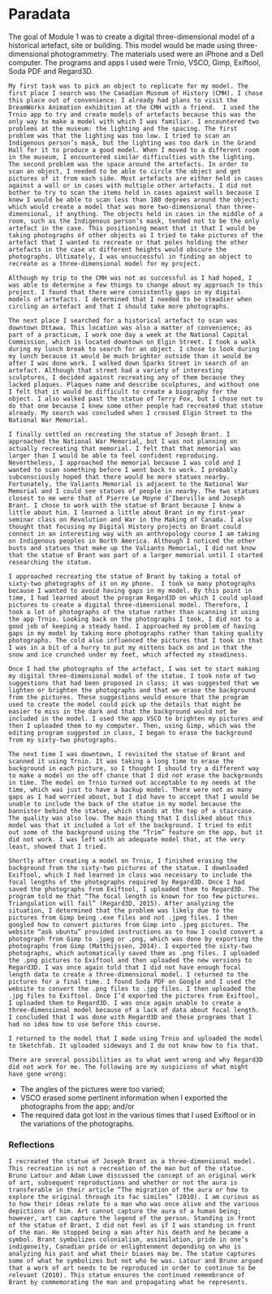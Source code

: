 # Paradata

The goal of Module 1 was to create a digital three-dimensional model of a historical artefact, site or building. This model would be made using three-dimensional photogrammetry. The materials used were an iPhone and a Dell computer. The programs and apps I used were Trnio, VSCO, Gimp, Exiftool, Soda PDF and Regard3D.  

	My first task was to pick an object to replicate for my model. The first place I search was the Canadian Museum of History (CMH). I chose this place out of convenience; I already had plans to visit the DreamWorks Animation exhibition at the CMH with a friend.  I used the Trnio app to try and create models of artefacts because this was the only way to make a model with which I was familiar. I encountered two problems at the museum: the lighting and the spacing. The first problem was that the lighting was too low. I tried to scan an Indigenous person’s mask, but the lighting was too dark in the Grand Hall for it to produce a good model. When I moved to a different room in the museum, I encountered similar difficulties with the lighting. The second problem was the space around the artefacts. In order to scan an object, I needed to be able to circle the object and get pictures of it from each side. Most artefacts are either held in cases against a wall or in cases with multiple other artefacts. I did not bother to try to scan the items held in cases against walls because I knew I would be able to scan less than 180 degrees around the object; which would create a model that was more two-dimensional than three-dimensional, if anything. The objects held in cases in the middle of a room, such as the Indigenous person’s mask, tended not to be the only artefact in the case. This positioning meant that it that I would be taking photographs of other objects as I tried to take pictures of the artefact that I wanted to recreate or that poles holding the other artefacts in the case at different heights would obscure the photographs. Ultimately, I was unsuccessful in finding an object to recreate as a three-dimensional model for my project.  

	Although my trip to the CMH was not as successful as I had hoped, I was able to determine a few things to change about my approach to this project. I found that there were consistently gaps in my digital models of artefacts. I determined that I needed to be steadier when circling an artefact and that I should take more photographs. 

	The next place I searched for a historical artefact to scan was downtown Ottawa. This location was also a matter of convenience; as part of a practicum, I work one day a week at the National Capital Commission, which is located downtown on Elgin Street. I took a walk during my lunch break to search for an object. I chose to look during my lunch because it would be much brighter outside than it would be after I was done work. I walked down Sparks Street in search of an artefact. Although that street had a variety of interesting sculptures, I decided against recreating any of them because they lacked plaques. Plaques name and describe sculptures, and without one I felt that it would be difficult to create a biography for the object. I also walked past the statue of Terry Fox, but I chose not to do that one because I knew some other people had recreated that statue already. My search was concluded when I crossed Elgin Street to the National War Memorial.
	
	I finally settled on recreating the statue of Joseph Brant. I approached the National War Memorial, but I was not planning on actually recreating that memorial. I felt that that memorial was larger than I would be able to feel confident reproducing. Nevertheless, I approached the memorial because I was cold and I wanted to scan something before I went back to work. I probably subconsciously hoped that there would be more statues nearby. Fortunately, the Valiants Memorial is adjacent to the National War Memorial and I could see statues of people in nearby. The two statues closest to me were that of Pierre Le Moyne d’Iberville and Joseph Brant. I chose to work with the statue of Brant because I knew a little about him. I learned a little about Brant in my first-year seminar class on Revolution and War in the Making of Canada. I also thought that focusing my Digital History projects on Brant could connect in an interesting way with an anthropology course I am taking on Indigenous peoples in North America. Although I noticed the other busts and statues that make up the Valiants Memorial, I did not know that the statue of Brant was part of a larger memorial until I started researching the statue.  

	I approached recreating the statue of Brant by taking a total of sixty-two photographs of it on my phone.  I took so many photographs because I wanted to avoid having gaps in my model. By this point in time, I had learned about the program Regard3D on which I could upload pictures to create a digital three-dimensional model. Therefore, I took a lot of photographs of the statue rather than scanning it using the app Trnio. Looking back on the photographs I took, I did not to a good job of keeping a steady hand. I approached my problem of having gaps in my model by taking more photographs rather than taking quality photographs. The cold also influenced the pictures that I took in that I was in a bit of a hurry to put my mittens back on and in that the snow and ice crunched under my feet, which affected my steadiness. 

	Once I had the photographs of the artefact, I was set to start making my digital three-dimensional model of the statue. I took note of two suggestions that had been proposed in class; it was suggested that we lighten or brighten the photographs and that we erase the background from the pictures. These suggestions would ensure that the program used to create the model could pick up the details that might be easier to miss in the dark and that the background would not be included in the model. I used the app VSCO to brighten my pictures and then I uploaded them to my computer. Then, using Gimp, which was the editing program suggested in class, I began to erase the background from my sixty-two photographs. 

	The next time I was downtown, I revisited the statue of Brant and scanned it using Trnio. It was taking a long time to erase the background in each picture, so I thought I should try a different way to make a model on the off chance that I did not erase the backgrounds in time. The model on Trnio turned out acceptable to my needs at the time, which was just to have a backup model. There were not as many gaps as I had worried about, but I did have to accept that I would be unable to include the back of the statue in my model because the bannister behind the statue, which stands at the top of a staircase. The quality was also low. The main thing that I disliked about this model was that it included a lot of the background. I tried to edit out some of the background using the “Trim” feature on the app, but it did not work. I was left with an adequate model that, at the very least, showed that I tried. 

	Shortly after creating a model on Trnio, I finished erasing the background from the sixty-two pictures of the statue. I downloaded Exiftool, which I had learned in class was necessary to include the focal lengths of the photographs required by Regard3D. Once I had saved the photographs from Exiftool, I uploaded them to Regard3D. The program told me that “The focal length is known for too few pictures. Triangulation will fail” (Regard3D, 2015). After analyzing the situation, I determined that the problem was likely due to the pictures from Gimp being .exe files and not .jpeg files. I then googled how to convert pictures from Gimp into .jpeg pictures. The website “ask ubuntu” provided instructions as to how I could convert a photograph from Gimp to .jpeg or .png, which was done by exporting the photographs from Gimp (Matthijssen, 2014). I exported the sixty-two photographs, which automatically saved them as .png files. I uploaded the .png pictures to Exiftool and then uploaded the new versions to Regard3D. I was once again told that I did not have enough focal length data to create a three-dimensional model. I returned to the pictures for a final time. I found Soda PDF on Google and I used the website to convert the .png files to .jpg files. I then uploaded the .jpg files to Exiftool. Once I’d exported the pictures from Exiftool, I uploaded them to Regard3D. I was once again unable to create a three-dimensional model because of a lack of data about focal length. I concluded that I was done with Regard3D and these programs that I had no idea how to use before this course. 

	I returned to the model that I made using Trnio and uploaded the model to Sketchfab. It uploaded sideways and I do not know how to fix that.   

	There are several possibilities as to what went wrong and why Regard3D did not work for me. The following are my suspicions of what might have gone wrong: 
- The angles of the pictures were too varied;
- VSCO erased some pertinent information when I exported the photographs from the app; and/or
- The required data got lost in the various times that I used Exiftool or in the variations of the photographs.


### Reflections

	I recreated the statue of Joseph Brant as a three-dimensional model. This recreation is not a recreation of the man but of the statue. Bruno Latour and Adam Lowe discussed the concept of an original work of art, subsequent reproductions and whether or not the aura is transferable in their article “The migration of the aura or how to explore the original through its fac similes” (2010). I am curious as to how their ideas relate to a man who was once alive and the various depictions of him. Art cannot capture the aura of a human being; however, art can capture the legend of the person. Standing in front of the statue of Brant, I did not feel as if I was standing in front of the man. He stopped being a man after his death and he became a symbol. Brant symbolizes colonialism, assimilation, pride in one’s indigeneity, Canadian pride or enlightenment depending on who is analyzing his past and what their biases may be. The statue captures some of what he symbolizes but not who he was. Latour and Bruno argued that a work of art needs to be reproduced in order to continue to be relevant (2010). This statue ensures the continued remembrance of Brant by commemorating the man and propagating what he represents. 
 
 

